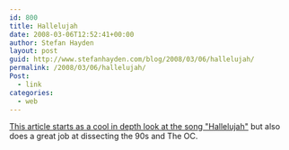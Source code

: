 ```yaml
---
id: 800
title: Hallelujah
date: 2008-03-06T12:52:41+00:00
author: Stefan Hayden
layout: post
guid: http://www.stefanhayden.com/blog/2008/03/06/hallelujah/
permalink: /2008/03/06/hallelujah/
Post:
  - link
categories:
  - web
---
```

<a href="http://www.clapclap.org/2007/04/hallelujah.html">This article starts as a cool in depth look at the song "Hallelujah"</a> but also does a great job at dissecting the 90s and The OC.